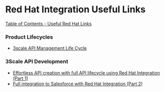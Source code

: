 # Red Hat Integration Useful Links

[Table of Contents - Useful Red Hat Links](https://github.com/pslucas0212/UsefulRedHatLinks)

### Product Lifecycles
- [3scale API Management Life Cycle](https://access.redhat.com/articles/6999674)


### 3Scale API Development
- [Effortless API creation with full API lifecycle using Red Hat Integration (Part 1)](https://developers.redhat.com/blog/2019/02/11/red-hat-integration-effortless-api-creation)
- [Full integration to Salesforce with Red Hat Integration (Part 2)](https://developers.redhat.com/blog/2019/02/13/red-hat-integration-salesforce)
